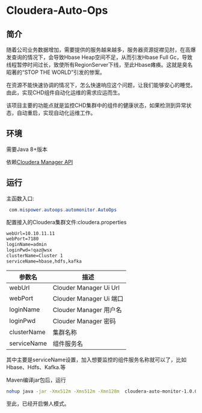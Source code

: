 # Cloudera-Auto-Ops 

## 简介
随着公司业务数据增加，需要提供的服务越来越多，服务器资源捉襟见肘，在高爆发查询的情况下，会导致Hbase Heap空间不足，从而引发Hbase Full Gc，导致线程暂停时间过长，致使所有RegionServer下线，至此Hbase瘫痪。这就是臭名昭著的“STOP THE WORLD”引发的惨案。

在资源不能快速协调的情况下，怎么快速响应这个问题，让我们能够安心的睡觉。由此，实现CHD组件自动化运维的需求应运而生。

该项目主要的功能点就是监控CHD集群中的组件的健康状态，如果检测到异常状态，自动重启，实现自动化运维工作。

## 环境

需要Java 8+版本

依赖[Cloudera Manager API](https://www.cloudera.com/documentation/enterprise/latest.html)

## 运行

主函数入口:
```java 
 com.mispower.autoops.automonitor.AutoOps
```

配置接入的Cloudera集群文件:cloudera.properties

```xml 
webUrl=10.10.11.11
webPort=7180
loginName=admin
loginPwd=!qaz@wsx
clusterName=Cluster 1
serviceName=hbase,hdfs,kafka
```

|参数名|描述|
|-|-|
|webUrl|Clouder Manager Ui Url|
|webPort|Clouder Manager Ui 端口|
|loginName|Clouder Manager 用户名|
|loginPwd|Clouder Manager 密码|
|clusterName|集群名称|
|serviceName|组件服务名|

其中主要是serviceName设置，加入想要监控的组件服务名称就可以了，比如Hbase、Hdfs、Kafka.等

Maven编译jar包后，运行
```bash
nohup java -jar -Xmx512m -Xms512m -Xmn128m  cloudera-auto-monitor-1.0.0.jar>nohup.out 2>&1 &
```

至此，已经开启懒人模式。


